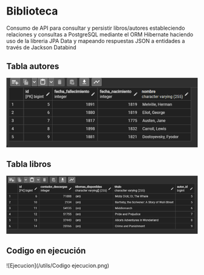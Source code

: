 # Biblioteca
Consumo de API para consultar y persistir libros/autores estableciendo relaciones y consultas a PostgreSQL mediante el ORM Hibernate haciendo uso de la libreria JPA Data y mapeando respuestas JSON a entidades a través de Jackson Databind

## Tabla autores
![tabla autores](/utils/Tabla_autores.png)

## Tabla libros
![tabla libros](/utils/Tabla_Libros.png)

## Codigo en ejecución
![Ejecucion](/utils/Codigo ejecucion.png)
